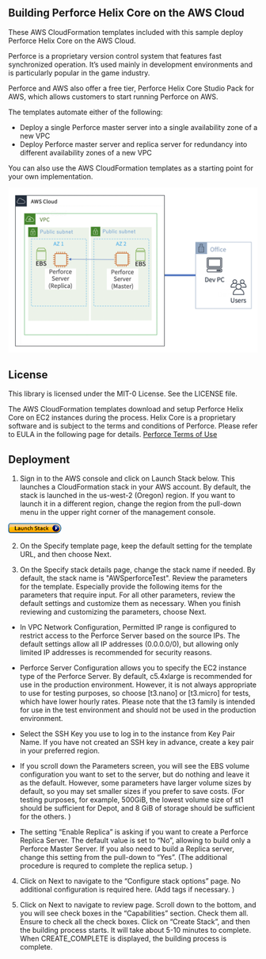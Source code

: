 ## Building Perforce Helix Core on the AWS Cloud

These AWS CloudFormation templates included with this sample deploy Perforce Helix Core on the AWS Cloud.

Perforce is a proprietary version control system that features fast synchronized operation. It’s used mainly in development environments and is particularly popular in the game industry.

Perforce and AWS also offer a free tier, Perforce Helix Core Studio Pack for AWS, which allows customers to start running Perforce on AWS. 

The templates automate either of the following:

* Deploy a single Perforce master server into a single availability zone of a new VPC
* Deploy Perforce master server and replica server for redundancy into different availability zones of a new VPC

You can also use the AWS CloudFormation templates as a starting point for your own implementation.

![Perforce-servers-architecture](/images/Perforce-servers-architecture.png)

## License

This library is licensed under the MIT-0 License. See the LICENSE file.

The AWS CloudFormation templates download and setup Perforce Helix Core on EC2 instances during the process.
Helix Core is a proprietary software and is subject to the terms and conditions of Perforce. Please refer to EULA in the following page for details.
[Perforce Terms of Use](https://www.perforce.com/terms-use)


## Deployment
1. Sign in to the AWS console and click on Launch Stack below. This launches a CloudFormation stack in your AWS account. By default, the stack is launched in the us-west-2 (Oregon) region. If you want to launch it in a different region, change the region from the pull-down menu in the upper right corner of the management console.

[![Launch Stack](/images/launchstack.png)](https://console.aws.amazon.com/cloudformation/home?region=us-west-2#/stacks/create/template?stackName=AWSPerforceTest&templateURL=https://gametech-cfn-templates-public.s3.amazonaws.com/aws-perforce/templates/PerforceTemplateMain.yaml) 

2. On the Specify template page, keep the default setting for the template URL, and then choose Next.

3. On the Specify stack details page, change the stack name if needed. By default, the stack name is "AWSperforceTest". Review the parameters for the template. Especially provide the following items for the parameters that require input. For all other parameters, review the default settings and customize them as necessary. When you finish reviewing and customizing the parameters, choose Next.

* In VPC Network Configuration, Permitted IP range is configured to restrict access to the Perforce Server based on the source IPs. The default settings allow all IP addresses (0.0.0.0/0), but allowing only limited IP addresses is recommended for security reasons.

* Perforce Server Configuration allows you to specify the EC2 instance type of the Perforce Server. By default, c5.4xlarge is recommended for use in the production environment. However, it is not always appropriate to use for testing purposes, so choose [t3.nano] or [t3.micro] for tests, which have lower hourly rates. Please note that the t3 family is intended for use in the test environment and should not be used in the production environment.

* Select the SSH Key you use to log in to the instance from Key Pair Name. If you have not created an SSH key in advance, create a key pair in your preferred region.

* If you scroll down the Parameters screen, you will see the EBS volume configuration you want to set to the server, but do nothing and leave it as the default. However, some parameters have larger volume sizes by default, so you may set smaller sizes if you prefer to save costs. (For testing purposes, for example, 500GiB, the lowest volume size of st1 should be sufficient for Depot, and 8 GiB of storage should be sufficient for the others. )

* The setting “Enable Replica” is asking if you want to create a Perforce Replica Server. The default value is set to “No”, allowing to build only a Perforce Master Server. If you also need to build a Replica server, change this setting from the pull-down to “Yes”. (The additional procedure is requred to complete the replica setup. )

4. Click on Next to navigate to the “Configure stack options” page. No additional configuration is required here. (Add tags if necessary. )

5. Click on Next to navigate to review page. Scroll down to the bottom, and you will see check boxes in the “Capabilities” section. Check them all. Ensure to check all the check boxes. Click on “Create Stack”, and then the building process starts. It will take about 5-10 minutes to complete. When CREATE_COMPLETE is displayed, the building process is complete.
